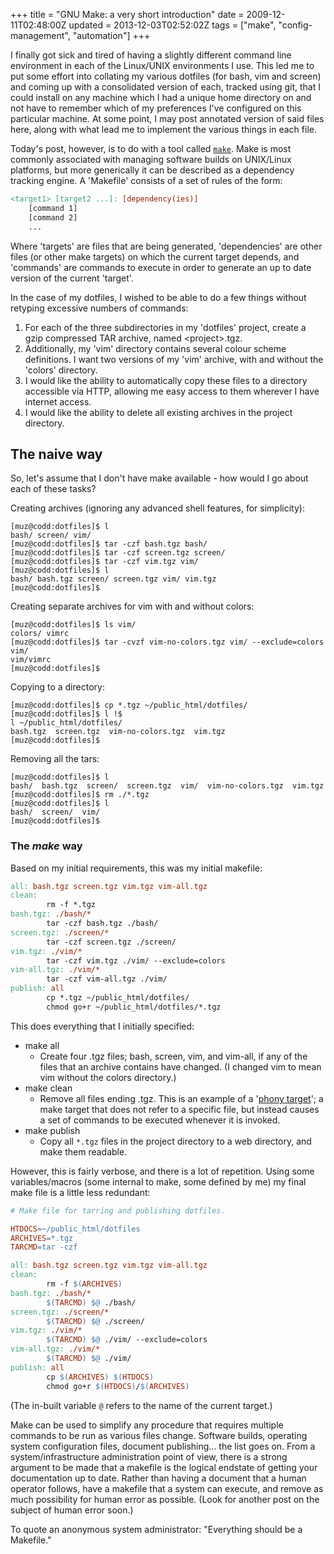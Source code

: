 +++
title = "GNU Make: a very short introduction"
date = 2009-12-11T02:48:00Z
updated = 2013-12-03T02:52:02Z
tags = ["make", "config-management", "automation"]
+++

I finally got sick and tired of having a slightly different command line
environment in each of the Linux/UNIX environments I use. This led me to put
some effort into collating my various dotfiles (for bash, vim and screen) and
coming up with a consolidated version of each, tracked using git, that I could
install on any machine which I had a unique home directory on and not have to
remember which of my preferences I've configured on this particular machine. At
some point, I may post annotated version of said files here, along with what
lead me to implement the various things in each file.

Today's post, however, is to do with a tool called
[`make`](http://www.gnu.org/software/make/). Make is most commonly associated
with managing software builds on UNIX/Linux platforms, but more generically it
can be described as a dependency tracking engine. A 'Makefile' consists of a
set of rules of the form:

```makefile
<target1> [target2 ...]: [dependency(ies)]
    [command 1]
    [command 2]
    ...
```

Where 'targets' are files that are being generated, 'dependencies' are other
files (or other make targets) on which the current target depends, and
'commands' are commands to execute in order to generate an up to date version
of the current 'target'.

In the case of my dotfiles, I wished to be able to do a few things without retyping excessive numbers of commands:

1. For each of the three subdirectories in my 'dotfiles' project, create a gzip compressed TAR archive, named &lt;project&gt;.tgz.
2. Additionally, my 'vim' directory contains several colour scheme definitions. I want two versions of my 'vim' archive, with and without the 'colors' directory.
3. I would like the ability to automatically copy these files to a directory accessible via HTTP, allowing me easy access to them wherever I have internet access.
4. I would like the ability to delete all existing archives in the project directory.

## The naive way
So, let's assume that I don't have make available - how would I go about each of these tasks?

Creating archives (ignoring any advanced shell features, for simplicity):

```
[muz@codd:dotfiles]$ l
bash/ screen/ vim/
[muz@codd:dotfiles]$ tar -czf bash.tgz bash/
[muz@codd:dotfiles]$ tar -czf screen.tgz screen/
[muz@codd:dotfiles]$ tar -czf vim.tgz vim/
[muz@codd:dotfiles]$ l 
bash/ bash.tgz screen/ screen.tgz vim/ vim.tgz
[muz@codd:dotfiles]$
```

Creating separate archives for vim with and without colors:
```
[muz@codd:dotfiles]$ ls vim/
colors/ vimrc
[muz@codd:dotfiles]$ tar -cvzf vim-no-colors.tgz vim/ --exclude=colors
vim/
vim/vimrc
[muz@codd:dotfiles]$
```

Copying to a directory:
```
[muz@codd:dotfiles]$ cp *.tgz ~/public_html/dotfiles/
[muz@codd:dotfiles]$ l !$
l ~/public_html/dotfiles/
bash.tgz  screen.tgz  vim-no-colors.tgz  vim.tgz
[muz@codd:dotfiles]$
```

Removing all the tars:
```
[muz@codd:dotfiles]$ l
bash/  bash.tgz  screen/  screen.tgz  vim/  vim-no-colors.tgz  vim.tgz
[muz@codd:dotfiles]$ rm ./*.tgz
[muz@codd:dotfiles]$ l
bash/  screen/  vim/
[muz@codd:dotfiles]$
```

### The *make* way
Based on my initial requirements, this was my initial makefile:
```makefile
all: bash.tgz screen.tgz vim.tgz vim-all.tgz
clean:
        rm -f *.tgz
bash.tgz: ./bash/*
        tar -czf bash.tgz ./bash/
screen.tgz: ./screen/*
        tar -czf screen.tgz ./screen/
vim.tgz: ./vim/*
        tar -czf vim.tgz ./vim/ --exclude=colors
vim-all.tgz: ./vim/*
        tar -czf vim-all.tgz ./vim/
publish: all
        cp *.tgz ~/public_html/dotfiles/
        chmod go+r ~/public_html/dotfiles/*.tgz
```

This does everything that I initially specified:

* make all
  * Create four .tgz files; bash, screen, vim, and vim-all, if any of the files
    that an archive contains have changed. (I changed vim to mean vim without
    the colors directory.)
* make clean
  * Remove all files ending .tgz. This is an example of a '[phony
    target](http://www.gnu.org/software/automake/manual/make/Phony-Targets.html)';
    a make target that does not refer to a specific file, but instead causes a
    set of commands to be executed whenever it is invoked.
* make publish
  * Copy all `*.tgz` files in the project directory to a web directory, and
    make them readable.

However, this is fairly verbose, and there is a lot of repetition. Using some
variables/macros (some internal to make, some defined by me) my final make file
is a little less redundant:

```makefile
# Make file for tarring and publishing dotfiles.

HTDOCS=~/public_html/dotfiles
ARCHIVES=*.tgz
TARCMD=tar -czf

all: bash.tgz screen.tgz vim.tgz vim-all.tgz
clean:
        rm -f $(ARCHIVES)
bash.tgz: ./bash/*
        $(TARCMD) $@ ./bash/
screen.tgz: ./screen/*
        $(TARCMD) $@ ./screen/
vim.tgz: ./vim/*
        $(TARCMD) $@ ./vim/ --exclude=colors
vim-all.tgz: ./vim/*
        $(TARCMD) $@ ./vim/
publish: all
        cp $(ARCHIVES) $(HTDOCS)
        chmod go+r $(HTDOCS)/$(ARCHIVES)
```

(The in-built variable `@` refers to the name of the current target.)

Make can be used to simplify any procedure that requires multiple commands to
be run as various files change. Software builds, operating system configuration
files, document publishing... the list goes on. From a system/infrastructure
administration point of view, there is a strong argument to be made that a
makefile is the logical endstate of getting your documentation up to date.
Rather than having a document that a human operator follows, have a makefile
that a system can execute, and remove as much possibility for human error as
possible. (Look for another post on the subject of human error soon.)

To quote an anonymous system administrator: "Everything should be a Makefile."
